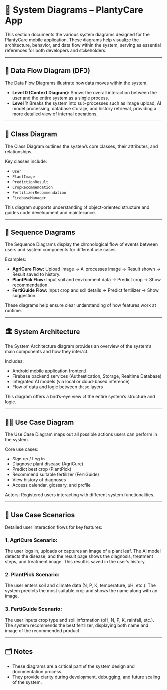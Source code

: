 # 🧩 System Diagrams – PlantyCare App

This section documents the various system diagrams designed for the PlantyCare mobile application. These diagrams help visualize the architecture, behavior, and data flow within the system, serving as essential references for both developers and stakeholders.

---

## 📌 Data Flow Diagram (DFD)

The Data Flow Diagrams illustrate how data moves within the system.

- **Level 0 (Context Diagram):** Shows the overall interaction between the user and the entire system as a single process.
- **Level 1:** Breaks the system into sub-processes such as image upload, AI model processing, database storage, and history retrieval, providing a more detailed view of internal operations.

---

## 🧱 Class Diagram

The Class Diagram outlines the system’s core classes, their attributes, and relationships.

Key classes include:
- `User`
- `PlantImage`
- `PredictionResult`
- `CropRecommendation`
- `FertilizerRecommendation`
- `FirebaseManager`

This diagram supports understanding of object-oriented structure and guides code development and maintenance.

---

## 🔁 Sequence Diagrams

The Sequence Diagrams display the chronological flow of events between users and system components for different use cases.

Examples:
- **AgriCure Flow:** Upload image → AI processes image → Result shown → Result saved to history.
- **PlantPick Flow:** Input soil and environment data → Predict crop → Show recommendation.
- **FertiGuide Flow:** Input crop and soil details → Predict fertilizer → Show suggestion.

These diagrams help ensure clear understanding of how features work at runtime.

---

## 🏛️ System Architecture

The System Architecture diagram provides an overview of the system’s main components and how they interact.

Includes:
- Android mobile application frontend
- Firebase backend services (Authentication, Storage, Realtime Database)
- Integrated AI models (via local or cloud-based inference)
- Flow of data and logic between these layers

This diagram offers a bird’s-eye view of the entire system’s structure and logic.

---

## 🧑‍💻 Use Case Diagram

The Use Case Diagram maps out all possible actions users can perform in the system.

Core use cases:
- Sign up / Log in
- Diagnose plant disease (AgriCure)
- Predict best crop (PlantPick)
- Recommend suitable fertilizer (FertiGuide)
- View history of diagnoses
- Access calendar, glossary, and profile

Actors: Registered users interacting with different system functionalities.

---

## 📖 Use Case Scenarios

Detailed user interaction flows for key features:

### 1. AgriCure Scenario:
The user logs in, uploads or captures an image of a plant leaf. The AI model detects the disease, and the result page shows the diagnosis, treatment steps, and treatment image. This result is saved in the user’s history.

### 2. PlantPick Scenario:
The user enters soil and climate data (N, P, K, temperature, pH, etc.). The system predicts the most suitable crop and shows the name along with an image.

### 3. FertiGuide Scenario:
The user inputs crop type and soil information (pH, N, P, K, rainfall, etc.). The system recommends the best fertilizer, displaying both name and image of the recommended product.

---

## 🗂️ Notes

- These diagrams are a critical part of the system design and documentation process.
- They provide clarity during development, debugging, and future scaling of the system.
